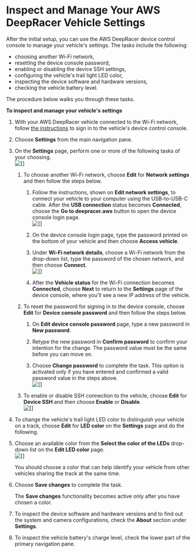 # Inspect and Manage Your AWS DeepRacer Vehicle Settings<a name="deepracer-manage-vehicle-settings"></a>

After the initial setup, you can use the AWS DeepRacer device control console to manage your vehicle's settings\. The tasks include the following:
+ choosing another Wi\-Fi network,
+ resetting the device console password, 
+ enabling or disabling the device SSH settings, 
+ configuring the vehicle's trail light LED color,
+ inspecting the device software and hardware versions,
+ checking the vehicle battery level\.

The procedure below walks you through these tasks\.

**To inspect and manage your vehicle's settings**

1. With your AWS DeepRacer vehicle connected to the Wi\-Fi network, follow [the instructions](deepracer-set-up-vehicle-test-drive.md) to sign in to the vehicle's device control console\. 

1. Choose **Settings** from the main navigation pane\.

1. On the **Settings** page, perform one or more of the following tasks of your choosing\.  
![\[\]](http://docs.aws.amazon.com/deepracer/latest/developerguide/images/deepracer-device-console-settings.png)

   1. To choose another Wi\-Fi network, choose **Edit** for **Network settings** and then follow the steps below\.

      1.  Follow the instructions, shown on **Edit network settings**, to connect your vehicle to your computer using the USB\-to\-USB\-C cable\. After the **USB connection** status becomes **Connected**, choose the **Go to deepracer\.aws** button to open the device console login page\.   
![\[\]](http://docs.aws.amazon.com/deepracer/latest/developerguide/images/deepracer-device-settings-wifi-go-to-device-console.page.png)

      1. On the device console login page, type the password printed on the bottom of your vehicle and then choose **Access vehicle**\.

      1. Under **Wi\-Fi network details**, choose a Wi\-Fi network from the drop\-down list, type the password of the chosen network, and then choose **Connect**\.  
![\[\]](http://docs.aws.amazon.com/deepracer/latest/developerguide/images/deepracer-device-settings-wifi-choose-network-to-connect.png)

      1. After the **Vehicle status** for the Wi\-Fi connection becomes **Connected**, choose **Next** to return to the **Settings** page of the device console, where you'll see a new IP address of the vehicle\.

   1. To reset the password for signing in to the device console, choose **Edit** for **Device console password** and then follow the steps below\.

      1. On **Edit device console password** page, type a new password in **New password**\.

      1. Retype the new password in **Confirm password** to confirm your intention for the change\. The password value must be the same before you can move on\.

      1. Choose **Change password** to complete the task\. This option is activated only if you have entered and confirmed a valid password value in the steps above\.   
![\[\]](http://docs.aws.amazon.com/deepracer/latest/developerguide/images/deepracer-settings-change-device-console-password.png)

   1. To enable or disable SSH connection to the vehicle, choose **Edit** for **Device SSH** and then choose **Enable** or **Disable**\.  
![\[\]](http://docs.aws.amazon.com/deepracer/latest/developerguide/images/deepracer-settings-enable-device-ssh.png)

    

1.  To change the vehicle's trail light LED color to distinguish your vehicle on a track, choose **Edit** for **LED color** on the **Settings** page and do the following\. 

   1. Choose an available color from the **Select the color of the LEDs** drop\-down list on the **Edit LED color** page\.  
![\[\]](http://docs.aws.amazon.com/deepracer/latest/developerguide/images/deepracer-settings-edit-led-color-choose-color.png)

      You should choose a color that can help identify your vehicle from other vehicles sharing the track at the same time\.

   1. Choose **Save changes** to complete the task\. 

      The **Save changes** functionality becomes active only after you have chosen a color\.

1.  To inspect the device software and hardware versions and to find out the system and camera configurations, check the **About** section under **Settings**\.

1. To inspect the vehicle battery's charge level, check the lower part of the primary navigation pane\.

